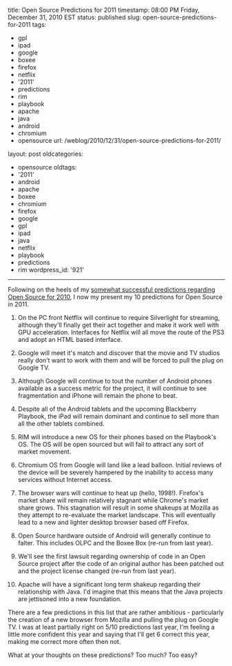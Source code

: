 title: Open Source Predictions for 2011
timestamp: 08:00 PM Friday, December 31, 2010 EST
status: published
slug: open-source-predictions-for-2011
tags:
- gpl
- ipad
- google
- boxee
- firefox
- netflix
- '2011'
- predictions
- rim
- playbook
- apache
- java
- android
- chromium
- opensource
url: /weblog/2010/12/31/open-source-predictions-for-2011/

layout: post
oldcategories:
- opensource
oldtags:
- '2011'
- android
- apache
- boxee
- chromium
- firefox
- google
- gpl
- ipad
- java
- netflix
- playbook
- predictions
- rim
wordpress_id: '921'

---

Following on the heels of my [somewhat successful predictions regarding Open Source for 2010]( http://patrick.wagstrom.net/weblog/2010/12/31/a-review-of-open-source-predictions-for-2010/), I now my present my 10 predictions for Open Source in 2011.





  1. On the PC front Netflix will continue to require Silverlight for streaming, although they'll finally get their act together and make it work well with GPU acceleration. Interfaces for Netflix will all move the route of the PS3 and adopt an HTML based interface.


  2. Google will meet it's match and discover that the movie and TV studios really don't want to work with them and will be forced to pull the plug on Google TV.


  3. Although Google will continue to tout the number of Android phones available as a success metric for the project, it will continue to see fragmentation and iPhone will remain the phone to beat.


  4. Despite all of the Android tablets and the upcoming Blackberry Playbook, the iPad will remain dominant and continue to sell more than all the other tablets combined.


  5. RIM will introduce a new OS for their phones based on the Playbook's OS. The OS will be open sourced but will fail to attract any sort of market movement.


  6. Chromium OS from Google will land like a lead balloon.  Initial reviews of the device will be severely hampered by the inability to access many services without Internet access.


  7. The browser wars will continue to heat up (hello, 1998!). Firefox's market share will remain relatively stagnant while Chrome's market share grows. This stagnation will result in some shakeups at Mozilla as they attempt to re-evaluate the market landscape.  This will eventually lead to a new and lighter desktop browser based off Firefox.


  8. Open Source hardware outside of Android will generally continue to falter. This includes OLPC and the Boxee Box (re-run from last year).


  9. We'll see the first lawsuit regarding ownership of code in an Open Source project after the code of an original author has been patched out and the project license changed (re-run from last year).


  10. Apache will have a significant long term shakeup regarding their relationship with Java.  I'd imagine that this means that the Java projects are jettisoned into a new foundation.



There are a few predictions in this list that are rather ambitious - particularly the creation of a new browser from Mozilla and pulling the plug on Google TV. I was at least partially right on 5/10 predictions last year, I'm feeling a little more confident this year and saying that I'll get 6 correct this year, making me correct more often then not.

What at your thoughts on these predictions?  Too much? Too easy?
